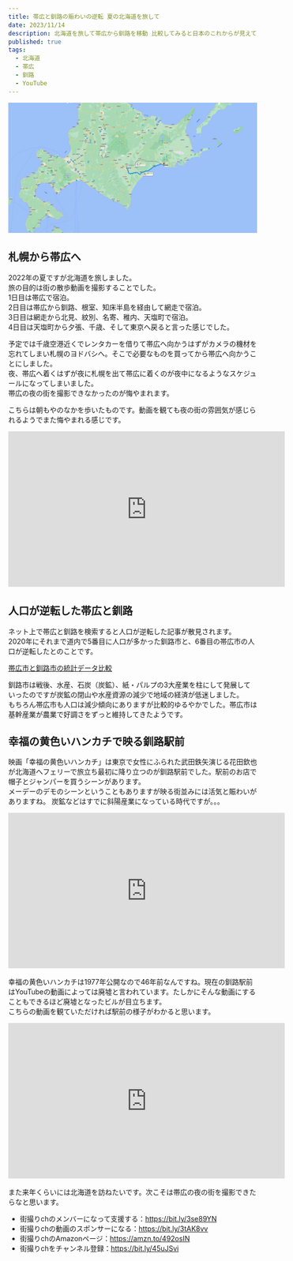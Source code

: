```yaml
---
title: 帯広と釧路の賑わいの逆転 夏の北海道を旅して
date: 2023/11/14
description: 北海道を旅して帯広から釧路を移動 比較してみると日本のこれからが見えてくるような
published: true
tags:
  - 北海道
  - 帯広
  - 釧路
  - YouTube
---
```


![帯広から釧路への車へのルート](/images/2023/11/obihiro-kushiro.jpg "帯広から釧路への車へのルート")

## 札幌から帯広へ

2022年の夏ですが北海道を旅しました。  
旅の目的は街の散歩動画を撮影することでした。  
1日目は帯広で宿泊。  
2日目は帯広から釧路、根室、知床半島を経由して網走で宿泊。  
3日目は網走から北見、紋別、名寄、稚内、天塩町で宿泊。  
4日目は天塩町から夕張、千歳、そして東京へ戻ると言った感じでした。  

予定では千歳空港近くでレンタカーを借りて帯広へ向かうはずがカメラの機材を忘れてしまい札幌のヨドバシへ。そこで必要なものを買ってから帯広へ向かうことにしました。    
夜、帯広へ着くはずが夜に札幌を出て帯広に着くのが夜中になるようなスケジュールになってしまいました。  
帯広の夜の街を撮影できなかったのが悔やまれます。  

こちらは朝もやのなかを歩いたものです。動画を観ても夜の街の雰囲気が感じられるようでまた悔やまれる感じです。

<div class="youtube">
<iframe width="560" height="315" src="https://www.youtube.com/embed/iNGoqCkfijg?si=FuaDVyelEgN5BnTW" title="YouTube video player" frameborder="0" allow="accelerometer; autoplay; clipboard-write; encrypted-media; gyroscope; picture-in-picture; web-share" allowfullscreen></iframe>
</div>

## 人口が逆転した帯広と釧路

ネット上で帯広と釧路を検索すると人口が逆転した記事が散見されます。  
2020年にそれまで道内で5番目に人口が多かった釧路市と、6番目の帯広市の人口が逆転したとのことです。  

[帯広市と釧路市の統計データ比較](https://www.seikatsu-guide.com/compare/1207/1206/1/)

釧路市は戦後、水産、石炭（炭鉱）、紙・パルプの3大産業を柱にして発展していったのですが炭鉱の閉山や水産資源の減少で地域の経済が低迷しました。  
もちろん帯広市も人口は減少傾向にありますが比較的ゆるやかでした。帯広市は基幹産業が農業で好調さをずっと維持してきたようです。  

<!-- more -->

## 幸福の黄色いハンカチで映る釧路駅前

映画「幸福の黄色いハンカチ」は東京で女性にふられた武田鉄矢演じる花田欽也が北海道へフェリーで旅立ち最初に降り立つのが釧路駅前でした。駅前のお店で帽子とジャンパーを買うシーンがあります。　　  
メーデーのデモのシーンということもありますが映る街並みには活気と賑わいがありますね。 炭鉱などはすでに斜陽産業になっている時代ですが。。。 

<div class="youtube">
<iframe width="560" height="315" src="https://www.youtube.com/embed/eccxyf4mlIA?si=w6BXgNlZcdGEMyok" title="YouTube video player" frameborder="0" allow="accelerometer; autoplay; clipboard-write; encrypted-media; gyroscope; picture-in-picture; web-share" allowfullscreen></iframe>
</div>

幸福の黄色いハンカチは1977年公開なので46年前なんですね。現在の釧路駅前はYouTubeの動画によっては廃墟と言われています。たしかにそんな動画にすることもできるほど廃墟となったビルが目立ちます。  
こちらの動画を観ていただければ駅前の様子がわかると思います。

<div class="youtube">
<iframe width="560" height="315" src="https://www.youtube.com/embed/g86CAWjxBi8?si=FAysyJ1LHGI6mRFJ" title="YouTube video player" frameborder="0" allow="accelerometer; autoplay; clipboard-write; encrypted-media; gyroscope; picture-in-picture; web-share" allowfullscreen></iframe>
</div>

また来年くらいには北海道を訪ねたいです。次こそは帯広の夜の街を撮影できたらなと思います。

* 街撮りchのメンバーになって支援する：https://bit.ly/3se89YN
* 街撮りchの動画のスポンサーになる：https://bit.ly/3tAK8vv
* 街撮りchのAmazonページ：https://amzn.to/492osIN
* 街撮りchをチャンネル登録：https://bit.ly/45uJSvi
